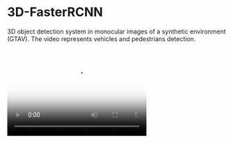 # 3D-FasterRCNN
3D object detection system in monocular images of a synthetic environment (GTAV). 
The video represents vehicles and pedestrians detection.

<video src="video.mp4" poster="poster.jpg" width="320" height="200" controls preload></video>
